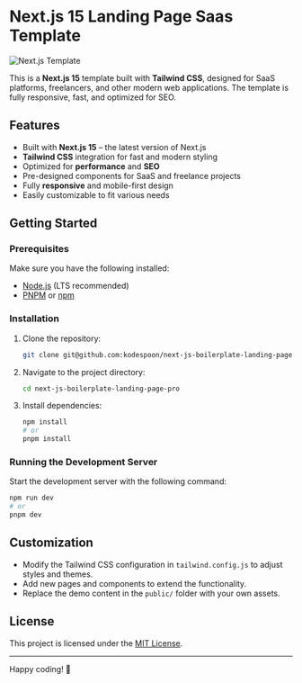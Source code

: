 # Next.js 15 Landing Page Saas Template

![Next.js Template](public/shot.png)

This is a **Next.js 15** template built with **Tailwind CSS**, designed for SaaS platforms, freelancers, and other modern web applications. The template is fully responsive, fast, and optimized for SEO.

## Features

- Built with **Next.js 15** – the latest version of Next.js
- **Tailwind CSS** integration for fast and modern styling
- Optimized for **performance** and **SEO**
- Pre-designed components for SaaS and freelance projects
- Fully **responsive** and mobile-first design
- Easily customizable to fit various needs

## Getting Started

### Prerequisites

Make sure you have the following installed:

- [Node.js](https://nodejs.org/) (LTS recommended)
- [PNPM](https://pnpm.io/) or [npm](https://www.npmjs.com/)

### Installation

1. Clone the repository:

   ```bash
   git clone git@github.com:kodespoon/next-js-boilerplate-landing-page-pro.git
   ```

2. Navigate to the project directory:

   ```bash
   cd next-js-boilerplate-landing-page-pro
   ```

3. Install dependencies:

   ```bash
   npm install
   # or
   pnpm install
   ```

### Running the Development Server

Start the development server with the following command:

```bash
npm run dev
# or
pnpm dev
```


## Customization

- Modify the Tailwind CSS configuration in `tailwind.config.js` to adjust styles and themes.
- Add new pages and components to extend the functionality.
- Replace the demo content in the `public/` folder with your own assets.

## License

This project is licensed under the [MIT License](LICENSE).

---

Happy coding! 🚀